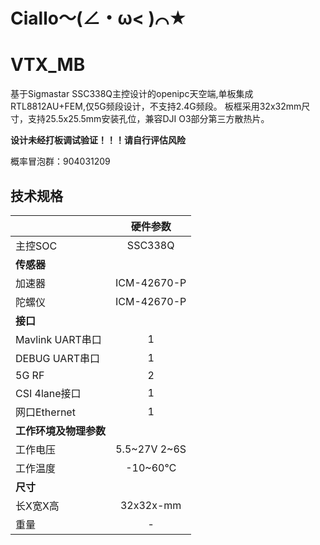 # Ciallo～(∠・ω< )⌒★
# VTX_MB
  基于Sigmastar SSC338Q主控设计的openipc天空端,单板集成RTL8812AU+FEM,仅5G频段设计，不支持2.4G频段。
  板框采用32x32mm尺寸，支持25.5x25.5mm安装孔位，兼容DJI O3部分第三方散热片。


  **设计未经打板调试验证！！！请自行评估风险**


  概率冒泡群：904031209


## 技术规格
|     | 硬件参数 |
| :----- | :--: |
| 主控SOC | SSC338Q |
| **传感器** |    |
| 加速器 | ICM-42670-P |
| 陀螺仪 | ICM-42670-P |
| **接口** |    |
| Mavlink UART串口 |  1  |
| DEBUG UART串口 |  1  |
| 5G RF |  2  |
| CSI 4lane接口 |  1  |
| 网口Ethernet | 1 |
| **工作环境及物理参数** |  |	
| 工作电压 | 5.5~27V 2~6S |
| 工作温度 | -10~60℃ |
| **尺寸** |  |
| 长X宽X高 | 32x32x-mm |
| 重量 | - |



